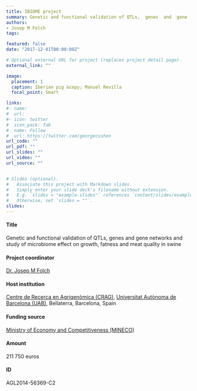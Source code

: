 ```yaml
---
title: IBIOME project
summary: Genetic and functional validation of QTLs,  genes  and  gene  networks  and  study  of  microbiome  effect  on  growth, fatness and meat quality in swine.
authors:
- Josep M Folch
tags:

featured: false
date: "2017-12-01T00:00:00Z"

# Optional external URL for project (replaces project detail page).
external_link: ""

image:
  placement: 1
  caption: Iberian pig &copy; Manuel Revilla
  focal_point: Smart

links:
#- name: 
#  url: 
#- icon: twitter
#  icon_pack: fab
#  name: Follow
#  url: https://twitter.com/georgecushen
url_code: ""
url_pdf: ""
url_slides: ""
url_video: ""
url_source: ""


# Slides (optional).
#   Associate this project with Markdown slides.
#   Simply enter your slide deck's filename without extension.
#   E.g. `slides = "example-slides"` references `content/slides/example-slides.md`.
#   Otherwise, set `slides = ""`.
slides: 
---
```


  <h4 id=Title">Title</h4> Genetic and functional validation of QTLs,  genes  and  gene  networks  and  study  of  microbiome  effect  on  growth, fatness and meat quality in swine

  <h4 id=Project coordinator">Project coordinator</h4> <a href="https://orcid.org/0000-0003-3689-1303" target="_blank">Dr. Josep M Folch</a>

  <h4 id=Host institution">Host institution</h4> <a href="https://www.cragenomica.es/" target="_blank">Centre de Recerca en Agrigen&ograve;mica (CRAG)</a>, <a href="https://www.uab.cat/web/universitat-autonoma-de-barcelona-1345467954774.html" target="_blank">Universitat Aut&ograve;noma de Barcelona (UAB)</a>, Bellaterra, Barcelona, Spain
  
  <h4 id=Funding source">Funding source</h4> <a href="http://www.mineco.gob.es/portal/site/mineco/menuitem.aa5c961c0709f0fe3e85b782026041a0/?vgnextoid=7c9f2f207c415310VgnVCM1000001d04140aRCRD&lang_choosen=en" target="_blank">Ministry of Economy and Competitiveness (MINECO)</a>
  
  <h4 id=Amount">Amount</h4> 211 750 euros 

  <h4 id=ID">ID</h4> AGL2014-56369-C2
